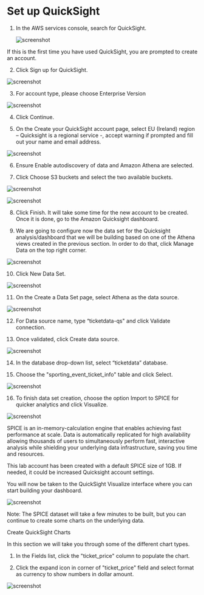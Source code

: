 # Set up QuickSight

1.	In the AWS services console, search for QuickSight.

    ![screenshot](img/1.png)

If this is the first time you have used QuickSight, you are prompted to create an account. 

2.	Click Sign up for QuickSight.

![screenshot](img/2.png)

3.	For account type, please choose Enterprise Version

![screenshot](img/3.png)

4.	Click Continue.

5.	On the Create your QuickSight account page, select EU (Ireland) region – Quicksight is a regional service -, accept warning if prompted and fill out your name and email address.

![screenshot](img/4.png)

6.	Ensure Enable autodiscovery of data and Amazon Athena are selected.

7.	Click Choose S3 buckets and select the two available buckets.

![screenshot](img/5.png)

![screenshot](img/6.png)

8.	Click Finish. It will take some time for the new account to be created. Once it is done, go to the Amazon Quicksight dashboard.

9.	We are going to configure now the data set for the Quicksight analysis/dashboard that we will be building based on one of the Athena views created in the previous section. In order to do that, click Manage Data on the top right corner.

![screenshot](img/7.png)

10.	Click New Data Set.

![screenshot](img/8.png)

11.	On the Create a Data Set page, select Athena as the data source.

![screenshot](img/9.png)

12.	For Data source name, type “ticketdata-qs" and click Validate connection.

13.	Once validated, click Create data source.

![screenshot](img/10.png)

14.	In the database drop-down list, select “ticketdata” database.

15.	Choose the "sporting_event_ticket_info" table and click Select.

![screenshot](img/11.png)

16.	To finish data set creation, choose the option Import to SPICE for quicker analytics and click Visualize.

![screenshot](img/12.png)

SPICE is an in-memory-calculation engine that enables achieving fast performance at scale. Data is automatically replicated for high availability allowing thousands of users to simultaneously perform fast, interactive analysis while shielding your underlying data infrastructure, saving you time and resources.

This lab account has been created with a default SPICE size of 1GB. If needed, it could be increased Quicksight account settings.


You will now be taken to the QuickSight Visualize interface where you can start building your dashboard.  


![screenshot](img/13.png)

Note: The SPICE dataset will take a few minutes to be built, but you can continue to create some charts on the underlying data.

Create QuickSight Charts

In this section we will take you through some of the different chart types.

1.	In the Fields list, click the "ticket_price" column to populate the chart.

2.	Click the expand icon in corner of "ticket_price" field and select format as currency to show numbers in dollar amount. 

![screenshot](img/14.png)



